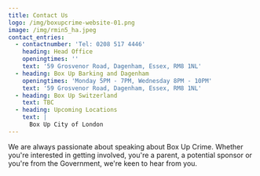 ```yaml
---
title: Contact Us
logo: /img/boxupcrime-website-01.png
image: /img/rmin5_ha.jpeg
contact_entries:
  - contactnumber: 'Tel: 0208 517 4446'
    heading: Head Office
    openingtimes: ''
    text: '59 Grosvenor Road, Dagenham, Essex, RM8 1NL'
  - heading: Box Up Barking and Dagenham
    openingtimes: 'Monday 5PM - 7PM, Wednesday 8PM - 10PM'
    text: '59 Grosvenor Road, Dagenham, Essex, RM8 1NL'
  - heading: Box Up Switzerland
    text: TBC
  - heading: Upcoming Locations
    text: |
      Box Up City of London
---
```

We are always passionate about speaking about Box Up Crime. Whether you're interested in getting involved, you're a parent, a potential sponsor or you're from the Government, we're keen to hear from you.
